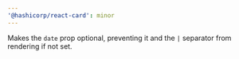 ```yaml
---
'@hashicorp/react-card': minor
---
```


Makes the `date` prop optional, preventing it and the `|` separator from rendering if not set.
